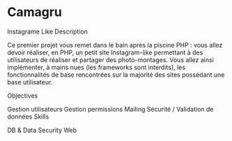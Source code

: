 # Camagru
Instagrame Like
Description

Ce premier projet vous remet dans le bain après la piscine PHP : vous allez devoir réaliser, en PHP, un petit site Instagram-like permettant à des utilisateurs de réaliser et partager des photo-montages. Vous allez ainsi implémenter, à mains nues (les frameworks sont interdits), les fonctionnalités de base rencontrées sur la majorité des sites possédant une base utilisateur.

Objectives

Gestion utilisateurs 
Gestion permissions 
Mailing 
Sécurité / Validation de données 
Skills

DB & Data 
Security 
Web 
